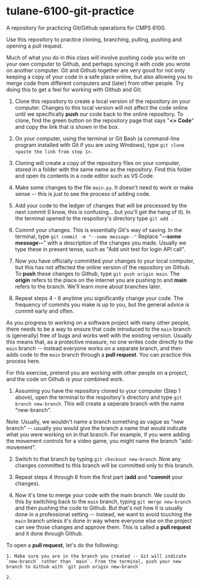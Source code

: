 # tulane-6100-git-practice
A repository for practicing Git/Github operations for CMPS 6100.

Use this repository to practice cloning, branching, pulling, pushing and opening a pull request.

Much of what you do in this class will involve pushing code you write on your own computer to Github, and perhaps syncing it with code you wrote on another computer. Git and Github together are very good for not only keeping a copy of your code in a safe place online, but also allowing you to merge code from different computers and (later) from other people. Try doing this to get a feel for working with Github and Git:

1. Clone this repository to create a local version of the repository on your computer. Changes to this local version will not affect the code online until we specifically **push** our code back to the online repository. To clone, find the green button on the repository page that says "**<> Code**" and copy the link that is shown in the box.

2. On your computer, using the terminal or Git Bash (a command-line program installed with Git if you are using Windows), type `git clone <paste the link from step 1>`.

3. Cloning will create a copy of the repository files on your computer, stored in a folder with the same name as the repository. Find this folder and open its contents in a code editor such as VS Code.

4. Make some changes to the file `main.py`. It doesn't need to work or make sense -- this is just to see the process of adding code.

5. Add your code to the ledger of changes that will be processed by the next commit (I know, this is confusing... but you'll get the hang of it). In the terminal opened to the respoitory's directory type `git add .`

6. Commit your changes. This is essentially Git's way of saving. In the terminal, type `git commit -m "--some message--"` Replace "**--some message--**" with a description of the changes you made. Usually we type these in present tense, such as "Add unit test for login API call".

7. Now you have officially committed your changes to your local computer, but this has not affected the online version of the repository on Github. To **push** these changes to Github, type `git push origin main`. The **origin** refers to the place on the internet you are pushing to and **main** refers to the branch. We'll learn more about branches later.

8. Repeat steps 4 - 6 anytime you significantly change your code. The frequency of commits you make is up to you, but the general advice is commit early and often.

As you progress to working on a software project with many other people, there needs to be a way to ensure that code introduced to the `main` branch is (generally) free of bugs and works well with the existing version. Usually this means that, as a protective measure, no one writes code directly to the `main` branch -- instead everyone works on a separate branch, and then adds code to the `main` branch through a **pull request**. You can practice this process here.

For this exercise, pretend you are working with other people on a project, and the code on Github is your combined work.

1. Assuming you have the repository cloned to your computer (Step 1 above), open the terminal to the respoitory's directory and type `git branch new-branch`. This will create a seperate branch with the name "new-branch". 

Note: Usually, we wouldn't name a branch something as vague as "new branch" -- usually you would give the branch a name that would indicate what you were working on in that branch. For example, if you were adding the movement controls for a video game, you might name the branch "add-movement".

2. Switch to that branch by typing `git checkout new-branch`. Now any changes committed to this branch will be committed only to this branch.

3. Repeat steps 4 through 6 from the first part (**add** and ***commit** your changes).

4. Now it's time to merge your code with the main branch. We could do this by switching back to the `main` branch, typing `git merge new-branch` and then pushing the code to Github. But that's not how it is usually done in a professional setting -- instead, we want to avoid touching the `main` branch unless it's done in way where everyone else on the project can see those changes and approve them. This is called a **pull request** and it done through Github.

To open a **pull request**, let's do the following:

    1. Make sure you are in the branch you created -- Git will indicate `new-branch` rather than `main`. From the terminal, push your new branch to Github with `git push origin new-branch`

    2. 


